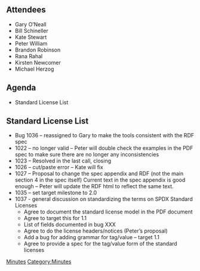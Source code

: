 ## Attendees

  - Gary O’Neall
  - Bill Schineller
  - Kate Stewart
  - Peter William
  - Brandon Robinson
  - Rana Rahal
  - Kirsten Newcomer
  - Michael Herzog

## Agenda

  - Standard License List

## Standard License List

  - Bug 1036 – reassigned to Gary to make the tools consistent with the
    RDF spec
  - 1022 – no longer valid – Peter will double check the examples in the
    PDF spec to make sure there are no longer any inconsistencies
  - 1023 – Resolved in the last call, closing
  - 1026 – cut/paste error – Kate will fix
  - 1027 – Proposal to change the spec appendix and RDF (not the main
    section 4 in the spec itself) Current text in the spec appendix is
    good enough – Peter will update the RDF html to reflect the same
    text.
  - 1035 – set target milestone to 2.0
  - 1037 - general discussion on standardizing the terms on SPDX
    Standard Licenses
      - Agree to document the standard license model in the PDF document
      - Agree to target this for 1.1
      - List of fields documented in bug XXX
      - Agree to do the license headers/notices (Peter’s proposal)
      - Add a bug for adding grammar for tag/value – target 1.1
      - Agree to provide a spec for the tag/value form of the standard
        licenses

[Minutes](Category:Technical "wikilink")
[Category:Minutes](Category:Minutes "wikilink")
